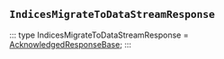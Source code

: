 ## `IndicesMigrateToDataStreamResponse`
:::
type IndicesMigrateToDataStreamResponse = [AcknowledgedResponseBase](./AcknowledgedResponseBase.md);
:::
